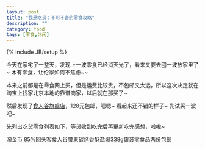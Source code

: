 ```yaml
---
layout: post
title: "我是吃货：不可不备的零食攻略"
description: ""
category: food
tags: [零食,休闲]
---
```

{% include JB/setup %}

今天在家宅了一整天，发现上一波零食已经消灭光了，看来又要去囤一波放家里了~ 木有零食，让伦家如何不焦虑~~

本来之前都是在零食网上买，但是运费比较贵，不包邮又太远，所以这次决定就在淘宝上找家北京本地的靠谱商家，以后就在那买了~

然后发现了<a href="http://s.click.taobao.com/t?e=zGU34CA7K%2BPkqB04MQzdgG3VSuWRI1IF3n%2FzhW5AqRnNvFhPrQGxwRCq%2F93QzQJQPS57KAxCXTMPCCI8%2BFdAF4TuMnY%3D">食人谷旗舰店</a>，128元包邮，嗯嗯~ 看起来还不错的样子~ 先试买一波吧~

先列出吃货零食列表如下，等货收到吃完后再更新吃完感想，啦啦~

<a href="http://s.click.taobao.com/t?e=zGU34CA7K%2BPkqB07S4%2FK0CFcRfH0GoT805sipKjwigr28xqc%2B0cV6Fu8sYtz%2FIkVDtsG4JwKZLBrmpV0yXjVZoLrCfSwhrMxkSuBCod3MrhS%2Bg%3D%3D">淘金币 85%回头客食人谷腰果碳烤香酥盐焗338g罐装零食品两份包邮</a>

